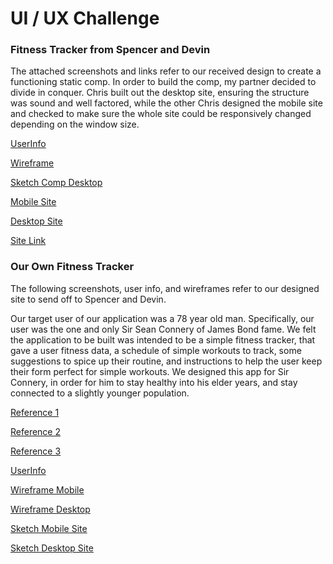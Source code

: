 # UI / UX Challenge

### Fitness Tracker from Spencer and Devin

The attached screenshots and links refer to our received design to create a functioning static comp. In order to build the comp, my partner decided to divide in conquer. Chris built out the desktop site, ensuring the structure was sound and well factored, while the other Chris designed the mobile site and checked to make sure the whole site could be responsively changed depending on the window size.

[UserInfo](https://github.com/cbandrow/ui-ux-challenge/blob/master/DB-SH-design-comp/IMG_1804.JPG.jpeg?raw=true)

[Wireframe](https://github.com/cbandrow/ui-ux-challenge/blob/master/DB-SH-design-comp/IMG_1805.JPG.jpeg?raw=true)

[Sketch Comp Desktop](https://github.com/cbandrow/ui-ux-challenge/blob/master/DB-SH-design-comp/sketch_comp.png?raw=true)

[Mobile Site](https://github.com/cbandrow/ui-ux-challenge/blob/master/static-comp/mobile.png?raw=true)

[Desktop Site](https://github.com/cbandrow/ui-ux-challenge/blob/master/static-comp/desktop.png?raw=true)

[Site Link](https://cbandrow.github.io/ui-ux-challenge/)

### Our Own Fitness Tracker

The following screenshots, user info, and wireframes refer to our designed site to send off to Spencer and Devin.

Our target user of our application was a 78 year old man. Specifically, our user was the one and only Sir Sean Connery of James Bond fame. We felt the application to be built was intended to be a simple fitness tracker, that gave a user fitness data, a schedule of simple workouts to track, some suggestions to spice up their routine, and instructions to help the user keep their form perfect for simple workouts. We designed this app for Sir Connery, in order for him to stay healthy into his elder years, and stay connected to a slightly younger population.

[Reference 1](https://dribbble.com/shots/2609581-Fitness-App)

[Reference 2](https://dribbble.com/shots/2656140-Fitness-Website)

[Reference 3](https://dribbble.com/shots/2637519-Fitness-Website-App)

[UserInfo](https://github.com/cbandrow/ui-ux-challenge/blob/master/CB-CJ-design/user_info.jpg?raw=true)

[Wireframe Mobile](https://github.com/cbandrow/ui-ux-challenge/blob/master/CB-CJ-design/mobile-wireframe.jpg?raw=true)

[Wireframe Desktop](https://github.com/cbandrow/ui-ux-challenge/blob/master/CB-CJ-design/desktop-wireframe.jpg?raw=true)

[Sketch Mobile Site](https://github.com/cbandrow/ui-ux-challenge/blob/master/CB-CJ-design/Screen%20Shot%202017-05-16%20at%2022.13.49.png?raw=true)

[Sketch Desktop Site](https://github.com/cbandrow/ui-ux-challenge/blob/master/CB-CJ-design/Screen%20Shot%202017-05-16%20at%2022.14.02.png?raw=true)
